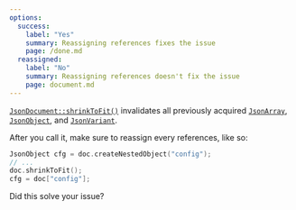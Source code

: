 ```yaml
---
options:
  success:
    label: "Yes"
    summary: Reassigning references fixes the issue
    page: /done.md
  reassigned:
    label: "No"
    summary: Reassigning references doesn't fix the issue
    page: document.md
---
```


[`JsonDocument::shrinkToFit()`](/v6/api/basicjsondocument/shrinktofit/) invalidates all previously acquired [`JsonArray`](/v6/api/jsonarray/), [`JsonObject`](/v6/api/jsonobject/), and [`JsonVariant`](/v6/api/jsonvariant/).

After you call it, make sure to reassign  every references, like so:

```c++
JsonObject cfg = doc.createNestedObject("config");
// ...
doc.shrinkToFit();
cfg = doc["config"];
```

Did this solve your issue?